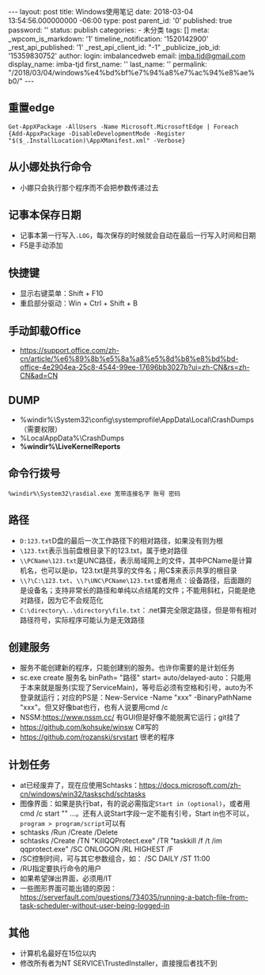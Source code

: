 --- layout: post title: Windows使用笔记 date: 2018-03-04 13:54:56.000000000 -06:00 type: post parent\_id: '0' published: true password: '' status: publish categories: - 未分类 tags: [] meta: \_wpcom\_is\_markdown: '1' timeline\_notification: '1520142900' \_rest\_api\_published: '1' \_rest\_api\_client\_id: "-1" \_publicize\_job\_id: '15359830752' author: login: imbalancedweb email: imba.tjd@gmail.com display\_name: imba-tjd first\_name: '' last\_name: '' permalink: "/2018/03/04/windows%e4%bd%bf%e7%94%a8%e7%ac%94%e8%ae%b0/" ---

重置edge
--------

``` {.wp-block-preformatted}
Get-AppXPackage -AllUsers -Name Microsoft.MicrosoftEdge | Foreach {Add-AppxPackage -DisableDevelopmentMode -Register "$($_.InstallLocation)\AppXManifest.xml" -Verbose}
```

从小娜处执行命令
----------------

* 小娜只会执行那个程序而不会把参数传递过去

记事本保存日期
--------------

* 记事本第一行写入`.LOG`，每次保存的时候就会自动在最后一行写入时间和日期
* F5是手动添加

快捷键
------

* 显示右键菜单：Shift + F10
* 重启部分驱动：Win + Ctrl + Shift + B

手动卸载Office
--------------

* https://support.office.com/zh-cn/article/%e6%89%8b%e5%8a%a8%e5%8d%b8%e8%bd%bd-office-4e2904ea-25c8-4544-99ee-17696bb3027b?ui=zh-CN&rs=zh-CN&ad=CN

DUMP
----

* %windir%\\System32\\config\\systemprofile\\AppData\\Local\\CrashDumps（需要权限）
* %LocalAppData%\\CrashDumps
* **%windir%\\LiveKernelReports**

命令行拨号
----------

``` {.wp-block-preformatted}
%windir%\System32\rasdial.exe 宽带连接名字 账号 密码
```

路径
----

* `D:123.txt`D盘的最后一次工作路径下的相对路径，如果没有则为根
* `\123.txt`表示当前盘根目录下的123.txt，属于绝对路径
* `\\PCName\123.txt`是UNC路径，表示局域网上的文件，其中PCName是计算机名，也可以是ip，123.txt是共享的文件名；用C\$来表示共享的根目录
* `\\?\C:\123.txt`、​`\\?\UNC\PCName\123.txt`或者用点：设备路径，后面跟的是设备名；支持非常长的路径和单纯以点结尾的文件；不能用斜杠，只能是绝对路径，因为它不会规范化
* `C:\directory\..\directory\file.txt`：.net算完全限定路径，但是带有相对路径符号，实际程序可能认为是无效路径​

创建服务
--------

* 服务不能创建新的程序，只能创建别的服务。也许你需要的是计划任务
* sc.exe create 服务名 binPath= "路径" start= auto/delayed-auto：只能用于本来就是服务(实现了ServiceMain)，等号后必须有空格和引号，auto为不登录就运行；对应的PS是：New-Service -Name "xxx" -BinaryPathName "xxx"。但又好像bat也行，也有人说要用cmd /c
* NSSM:https://www.nssm.cc/ 有GUI但是好像不能脱离它运行；git挂了
* https://github.com/kohsuke/winsw C\#写的
* https://github.com/rozanski/srvstart 很老的程序

计划任务
--------

* at已经废弃了，现在应使用Schtasks：https://docs.microsoft.com/zh-cn/windows/win32/taskschd/schtasks
* 图像界面：如果是执行bat，有的说必需指定`Start in (optional)`，或者用cmd /c start "" ...。还有人说Start字段一定不能有引号，Start in也不可以，`program > program/script`可以有
* schtasks /Run /Create /Delete
* schtasks /Create /TN "KillQQProtect.exe" /TR "taskkill /f /t /im qqprotect.exe" /SC ONLOGON /RL HIGHEST /F
* /SC控制时间，可与其它参数组合，如： /SC DAILY /ST 11:00
* /RU指定要执行命令的用户
* 如果希望弹出界面，必须用/IT
* 一些图形界面可能出错的原因：https://serverfault.com/questions/734035/running-a-batch-file-from-task-scheduler-without-user-being-logged-in

其他
----

* 计算机名最好在15位以内
* 修改所有者为NT SERVICE\\TrustedInstaller，直接搜后者找不到


